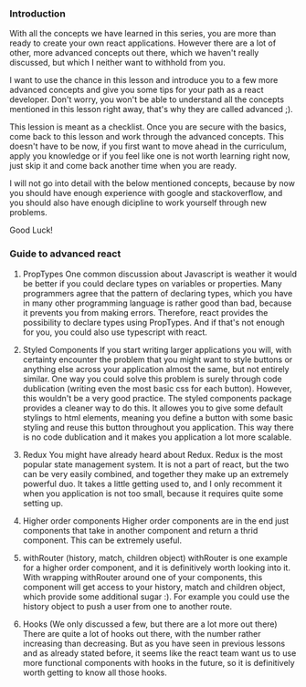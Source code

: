 ### Introduction

With all the concepts we have learned in this series, you are more than ready to create your own react applications. However there are a lot of other, more advanced concepts out there, which we haven't really discussed, but which I neither want to withhold from you.

I want to use the chance in this lesson and introduce you to a few more advanced concepts and give you some tips for your path as a react developer.
Don't worry, you won't be able to understand all the concepts mentioned in this lesson right away, that's why they are called advanced ;).

This lession is meant as a checklist. Once you are secure with the basics, come back to this lesson and work through the advanced concepts. This doesn't have to be now, if you first want to move ahead in the curriculum, apply you knowledge or if you feel like one is not worth learning right now, just skip it and come back another time when you are ready.

I will not go into detail with the below mentioned concepts, because by now you should have enough experience with google and stackoverflow, and you should also have enough dicipline to work yourself through new problems.

Good Luck!

### Guide to advanced react

1. PropTypes
   One common discussion about Javascript is weather it would be better if you could declare types on variables or properties. Many programmers agree that the pattern of declaring types, which you have in many other programming language is rather good than bad, because it prevents you from making errors. Therefore, react provides the possibility to declare types using PropTypes. And if that's not enough for you, you could also use typescript with react.

2. Styled Components
   If you start writing larger applications you will, with certainty encounter the problem that you might want to style buttons or anything else across your application almost the same, but not entirely similar. One way you could solve this problem is surely through code dublication (writing even the most basic css for each button). However, this wouldn't be a very good practice. The styled components package provides a cleaner way to do this. It allowes you to give some default stylings to html elements, meaning you define a button with some basic styling and reuse this button throughout you application. This way there is no code dublication and it makes you application a lot more scalable.

3. Redux
   You might have already heard about Redux. Redux is the most popular state management system. It is not a part of react, but the two can be very easily combined, and together they make up an extremely powerful duo. It takes a little getting used to, and I only recomment it when you application is not too small, because it requires quite some setting up.

4. Higher order components
   Higher order components are in the end just components that take in another component and return a thrid component. This can be extremely useful.

5. withRouter (history, match, children object)
   withRouter is one example for a higher order component, and it is definitively worth looking into it. With wrapping withRouter around one of your components, this component will get access to your history, match and children object, which provide some additional sugar :). For example you could use the history object to push a user from one to another route.

6. Hooks (We only discussed a few, but there are a lot more out there)
   There are quite a lot of hooks out there, with the number rather increasing than decreasing. But as you have seen in previous lessons and as already stated before, it seems like the react team want us to use more functional components with hooks in the future, so it is definitively worth getting to know all those hooks.
